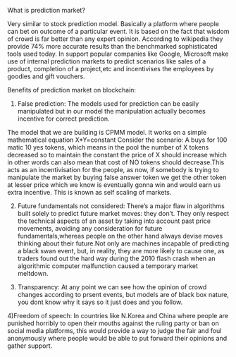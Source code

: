 What is prediction market?

Very similar to stock prediction model.
Basically a platform where people can bet on outcome of a particular event. It is based on the fact that wisdom of crowd is far better than any expert opinion. 
According to wikipedia they provide 74% more accurate results than the benchmarked sophisticated tools used today. In support popular companies like Google, Microsoft make use of internal prediction markets to predict
scenarios like sales of a product, completion of a project,etc and incentivises the employees by goodies and gift vouchers.

Benefits of prediction market on blockchain:

1) False prediction: The models used for prediction can be easily manipulated but in our model
the manipulation actually becomes incentive for correct prediction.

The model that we are building is CPMM model. It works on a simple mathematical equation
 X*Y=constant
Consider the scenario:
A buys for 100 matic 10 yes tokens, which means in the pool the number of X tokens decreased
so to maintain the constant the price of X should increase which in other words can also mean 
that cost of NO tokens should decrease.This acts as an incentivisation for the people, as now,
if somebody is trying to manipulate the market by buying false answer token we get the other token 
at lesser price which we know is eventually gonna win and would earn us extra incentive.
This is known as self scaling of markets.

2) Future fundamentals not considered: There’s a major flaw in algorithms built solely to 
predict future market moves: they don’t. They only respect the technical aspects of an
 asset by taking into account past price movements, avoiding any consideration for future
 fundamentals,whereas people on the other hand always devise moves thinking about their
 future.Not only are machines incapable of predicting a black swan event, but, in 
reality, they are more likely to cause one, as traders found out the hard way during 
the 2010 flash crash when an algorithmic computer malfunction caused a temporary market
 meltdown.

3) Transparency: At any point we can see how the opinion of crowd changes according to
prsent events, but models are of black box nature, you dont know why it says so it just 
does and you follow.

4)Freedom of speech: In countries like N.Korea and China where people are punished horribly
to open their mouths against the ruling party or ban on social media platforms, this 
would provide a way to judge the fair and foul anonymously where people would be able to
put forward their opinions and gather support.
